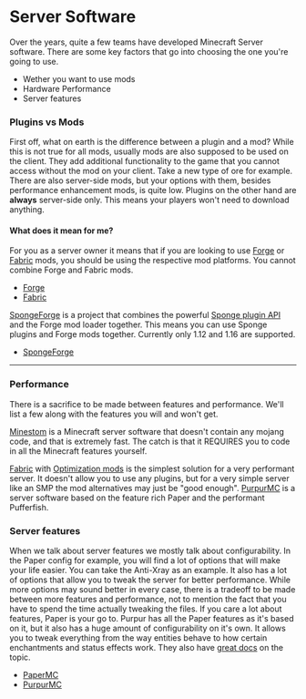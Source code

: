 # Server Software

Over the years, quite a few teams have developed Minecraft Server software. There are some key factors that go into choosing the one you're going to use.

- Wether you want to use mods
- Hardware Performance
- Server features

### Plugins vs Mods

First off, what on earth is the difference between a plugin and a mod?
While this is not true for all mods, usually mods are also supposed to be used on the client. They add additional functionality to the game that you cannot access without the mod on your client. Take a new type of ore for example. There are also server-side mods, but your options with them, besides performance enhancement mods, is quite low.
Plugins on the other hand are **always** server-side only. This means your players won't need to download anything.

#### What does it mean for me?

For you as a server owner it means that if you are looking to use [Forge](https://minecraftforge.net/) or [Fabric](https://fabricmc.net/) mods, you should be using the respective mod platforms. You cannot combine Forge and Fabric mods.

- [Forge](forge_guide)
- [Fabric](fabric_guide)

[SpongeForge](https://github.com/SpongePowered/SpongeForge) is a project that combines the powerful [Sponge plugin API](https://github.com/SpongePowered/SpongeAPI) and the Forge mod loader together. This means you can use Sponge plugins and Forge mods together. Currently only 1.12 and 1.16 are supported.

- [SpongeForge](sponge_guide)

---

### Performance

There is a sacrifice to be made between features and performance. We'll list a few along with the features you will and won't get.

[Minestom](https://minestom.net/) is a Minecraft server software that doesn't contain any mojang code, and that is extremely fast. The catch is that it REQUIRES you to code in all the Minecraft features yourself.

[Fabric](fabric_guide) with [Optimization mods](mods_guide) is the simplest solution for a very performant server. It doesn't allow you to use any plugins, but for a very simple server like an SMP the mod alternatives may just be "good enough".
[PurpurMC](purpur_guide) is a server software based on the feature rich Paper and the performant Pufferfish.

### Server features

When we talk about server features we mostly talk about configurability. In the Paper config for example, you will find a lot of options that will make your life easier. You can take the Anti-Xray as an example. It also has a lot of options that allow you to tweak the server for better performance.
While more options may sound better in every case, there is a tradeoff to be made between more features and performance, not to mention the fact that you have to spend the time actually tweaking the files.
If you care a lot about features, Paper is your go to. Purpur has all the Paper features as it's based on it, but it also has a huge amount of configurability on it's own. It allows you to tweak everything from the way entities behave to how certain enchantments and status effects work. They also have [great docs](https://purpurmc.org/docs/Configuration) on the topic.

- [PaperMC](https://papermc.io/)
- [PurpurMC](https://purpurmc.org/)
